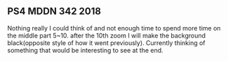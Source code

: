 ## PS4 MDDN 342 2018

Nothing really I could think of and not enough time to spend more time on the middle part 5~10.
after the 10th zoom I will make the background black(opposite style of how it went previously).
Currently thinking of something that would be interesting to see at the end.